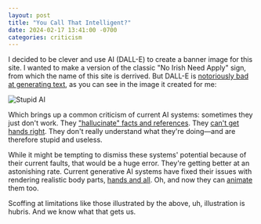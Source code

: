 ```yaml
---
layout: post
title: "You Call That Intelligent?"
date: 2024-02-17 13:41:00 -0700
categories: criticism
---
```

I decided to be clever and use AI (DALL-E) to create a banner image for this site. I wanted to make a
version of the classic "No Irish Need Apply" sign, from which the name of this site is derrived. But
DALL-E is [notoriously bad at generating text](https://help.openai.com/en/articles/6781228-how-can-i-generate-text-in-my-image), as you can see in the image it created for me:

![Stupid AI](/assets/nhna-stupid-ai.png)

Which brings up a common criticism of current AI systems: sometimes they just don't work. They
["hallucinate" facts and references](https://cloud.google.com/discover/what-are-ai-hallucinations). They [can't get hands right](https://www.buzzfeednews.com/article/pranavdixit/ai-generated-art-hands-fingers-messed-up). They don't really understand what they're doing&mdash;and are therefore stupid and useless. 

While it might be tempting to dismiss these systems' potential because of their current faults, that
would be a huge error. They're getting better at an astonishing rate. Current generative AI systems have fixed
their issues with rendering realistic body parts, [hands and all](https://www.washingtonpost.com/technology/2023/03/26/ai-generated-hands-midjourney/).
Oh, and now they can [animate](https://openai.com/sora) them too.

Scoffing at limitations like those illustrated by the above, uh, illustration is hubris. And we know
what that gets us.
